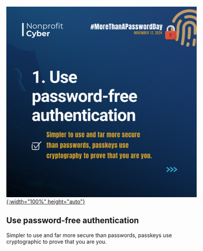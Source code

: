 [![More than a Password Day 2024](/pages/events/featured/guidance_part_1.png){:width="100%" height="auto"}](https://owasp.org/blog/2024/11/12/more-than-a-password-day-2024.html)

## Use password-free authentication

Simpler to use and far more secure than passwords, passkeys use cryptographic to prove that you are you. 
